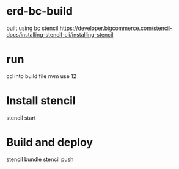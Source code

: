 # erd-bc-build
built using bc stencil 
https://developer.bigcommerce.com/stencil-docs/installing-stencil-cli/installing-stencil

# run
cd into build file
nvm use 12

# Install stencil
stencil start

# Build and deploy
stencil bundle
stencil push